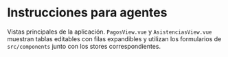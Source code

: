 # Instrucciones para agentes

Vistas principales de la aplicación. `PagosView.vue` y `AsistenciasView.vue` muestran tablas editables con filas expandibles y utilizan los formularios de `src/components` junto con los stores correspondientes.
